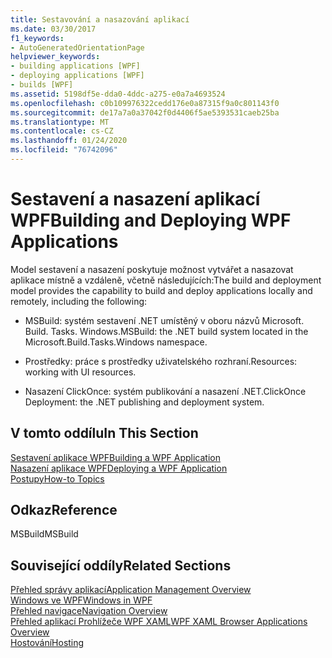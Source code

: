 ```yaml
---
title: Sestavování a nasazování aplikací
ms.date: 03/30/2017
f1_keywords:
- AutoGeneratedOrientationPage
helpviewer_keywords:
- building applications [WPF]
- deploying applications [WPF]
- builds [WPF]
ms.assetid: 5198df5e-dda0-4ddc-a275-e0a7a4693524
ms.openlocfilehash: c0b109976322cedd176e0a87315f9a0c801143f0
ms.sourcegitcommit: de17a7a0a37042f0d4406f5ae5393531caeb25ba
ms.translationtype: MT
ms.contentlocale: cs-CZ
ms.lasthandoff: 01/24/2020
ms.locfileid: "76742096"
---
```

# <a name="building-and-deploying-wpf-applications"></a><span data-ttu-id="11576-102">Sestavení a nasazení aplikací WPF</span><span class="sxs-lookup"><span data-stu-id="11576-102">Building and Deploying WPF Applications</span></span>
<span data-ttu-id="11576-103">Model sestavení a nasazení poskytuje možnost vytvářet a nasazovat aplikace místně a vzdáleně, včetně následujících:</span><span class="sxs-lookup"><span data-stu-id="11576-103">The build and deployment model provides the capability to build and deploy applications locally and remotely, including the following:</span></span>  
  
- <span data-ttu-id="11576-104">MSBuild: systém sestavení .NET umístěný v oboru názvů Microsoft. Build. Tasks. Windows.</span><span class="sxs-lookup"><span data-stu-id="11576-104">MSBuild: the .NET build system located in the Microsoft.Build.Tasks.Windows namespace.</span></span>  
  
- <span data-ttu-id="11576-105">Prostředky: práce s prostředky uživatelského rozhraní.</span><span class="sxs-lookup"><span data-stu-id="11576-105">Resources: working with UI resources.</span></span>  
  
- <span data-ttu-id="11576-106">Nasazení ClickOnce: systém publikování a nasazení .NET.</span><span class="sxs-lookup"><span data-stu-id="11576-106">ClickOnce Deployment: the .NET publishing and deployment system.</span></span>  
  
## <a name="in-this-section"></a><span data-ttu-id="11576-107">V tomto oddílu</span><span class="sxs-lookup"><span data-stu-id="11576-107">In This Section</span></span>  
 [<span data-ttu-id="11576-108">Sestavení aplikace WPF</span><span class="sxs-lookup"><span data-stu-id="11576-108">Building a WPF Application</span></span>](building-a-wpf-application-wpf.md)  
 [<span data-ttu-id="11576-109">Nasazení aplikace WPF</span><span class="sxs-lookup"><span data-stu-id="11576-109">Deploying a WPF Application</span></span>](deploying-a-wpf-application-wpf.md)  
 [<span data-ttu-id="11576-110">Postupy</span><span class="sxs-lookup"><span data-stu-id="11576-110">How-to Topics</span></span>](build-and-deploy-how-to-topics.md)  
  
## <a name="reference"></a><span data-ttu-id="11576-111">Odkaz</span><span class="sxs-lookup"><span data-stu-id="11576-111">Reference</span></span>  
 <span data-ttu-id="11576-112">MSBuild</span><span class="sxs-lookup"><span data-stu-id="11576-112">MSBuild</span></span>  
  
## <a name="related-sections"></a><span data-ttu-id="11576-113">Související oddíly</span><span class="sxs-lookup"><span data-stu-id="11576-113">Related Sections</span></span>  
 [<span data-ttu-id="11576-114">Přehled správy aplikací</span><span class="sxs-lookup"><span data-stu-id="11576-114">Application Management Overview</span></span>](application-management-overview.md)  
  [<span data-ttu-id="11576-115">Windows ve WPF</span><span class="sxs-lookup"><span data-stu-id="11576-115">Windows in WPF</span></span>](windows-in-wpf-applications.md)  
  [<span data-ttu-id="11576-116">Přehled navigace</span><span class="sxs-lookup"><span data-stu-id="11576-116">Navigation Overview</span></span>](navigation-overview.md)  
  [<span data-ttu-id="11576-117">Přehled aplikací Prohlížeče WPF XAML</span><span class="sxs-lookup"><span data-stu-id="11576-117">WPF XAML Browser Applications Overview</span></span>](wpf-xaml-browser-applications-overview.md)  
  [<span data-ttu-id="11576-118">Hostování</span><span class="sxs-lookup"><span data-stu-id="11576-118">Hosting</span></span>](hosting-wpf-applications.md)
